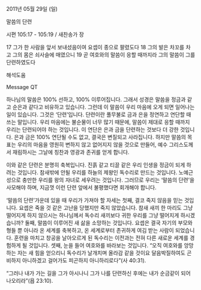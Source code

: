 2011년 05월 29일 (일)

말씀의 단련



시편 105:17 - 105:19 / 새찬송가  장


17 그가 한 사람을 앞서 보내셨음이여 요셉이 종으로 팔렸도다 18 그의 발은 차꼬를 차고 그의 몸은 쇠사슬에 매였으니 19 곧 여호와의 말씀이 응할 때까지라 그의 말씀이 그를 단련하였도다

해석도움





Message QT  

하나님의 말씀은 100% 선하고, 100% 이루어집니다. 그래서 성경은 말씀을 정금과 같고 순은과 같다고 비유하고 있습니다. 그런데 이 말씀이 우리 마음에 오게 되면 일어나는 일이 있습니다. 그것은 ‘단련’입니다. 단련이란 풀무불로 금과 은을 정연하고 연단할 때 쓰는 말입니다. 우리 마음에는 불순물이 너무 많기 때문에, 말씀이 제대로 응할 때까지 우리는 단련되어야 하는 것입니다. 이 연단은 은과 금을 단련하는 것보다 더 강한 것입니다. 은과 금은 100% 연단될 수도 없고, 결국은 변질되고 사라집니다. 하지만 말씀의 목표는 우리의 마음을 영원히 변하지 않고 없어지지 않을 것으로 만들어, 예수 그리스도께서 재림하시는 그날에 칭찬과 영광과 존귀를 얻게 합니다.   

이와 같은 단련은 분명히 축복입니다. 진흙 같고 티끌 같은 우리 인생을 정금이 되게 하려는 것입니다. 참새밖에 안될 우리를 하늘의 제왕인 독수리로 만드는 것입니다. 노예근성으로 충만한 우리를 왕의 자녀로 세우려는 것입니다. 그러므로 우리는 ‘말씀의 단련’을 사모해야 하며, 지금껏 이런 단련 앞에서 불평했다면 회개해야 합니다.   

‘말씀의 단련’가운데 있을 때 우리가 가져야 할 자세는 첫째, 결코 죽지 않음을 믿는 것입니다. 요셉은 죽을 것 같은 고난을 당했지만 죽지 않았습니다. 참새 새끼 한 마리도 그냥 떨어지게 하지 않으시는 하나님께서 독수리 새끼보다 귀한 우리를 그냥 떨어지게 하시겠습니까? 둘째, 말씀이 이루어진 새 삶을 소망하는 것입니다. 요셉은 결국 자기의 부모와 형들 뿐 아니라 온 세계를 축복하고, 온 세계로부터 존귀하게 여김 받는 사람이 되었습니다. 훈련을 마치고 창공을 날아오르게 된 독수리는 이전과는 전혀 다른 새로운 세계를 경험하게 될 것입니다. 셋째, 눈을 들어 여호와를 바라보는 것입니다. “오직 여호와를 앙망하는 자는 새 힘을 얻으리니 독수리가 날개치며 올라감 같을 것이요 달음박질하여도 곤비하지 아니하겠고 걸어가도 피곤하지 아니하리로다”(사 40:31).  

“그러나 내가 가는 길을 그가 아시나니 그가 나를 단련하신 후에는 내가 순금같이 되어 나오리라”(욥 23:10).